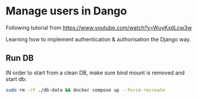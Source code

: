 # Manage users in Dango

Following tutorial from https://www.youtube.com/watch?v=WuyKxdLcw3w

Learning how to implement authentication & authorisation  the Django way.

## Run DB

IN order to start from a clean DB, make sure bind mount is removed and start db:

```bash
sudo rm -rf ./db-data && docker compose up --force-recreate
```